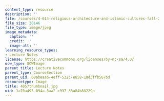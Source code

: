```yaml
---
content_type: resource
description: ''
file: /courses/4-614-religious-architecture-and-islamic-cultures-fall-2002/1a70a495094a8aa2c93753a84b88229a_4057thumbnail.jpg
file_size: 20146
file_type: image/jpeg
image_metadata:
  caption: ''
  credit: ''
  image-alt: ''
learning_resource_types:
- Lecture Notes
license: https://creativecommons.org/licenses/by-nc-sa/4.0/
ocw_type: OCWImage
parent_title: Lecture Notes
parent_type: CourseSection
parent_uid: 68abeaab-4eff-532c-e858-18d3ffb567bd
resourcetype: Image
title: 4057thumbnail.jpg
uid: 1a70a495-094a-8aa2-c937-53a84b88229a
---
```

